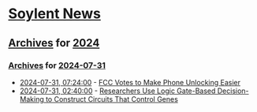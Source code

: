 # [Soylent News](../../../README.md)

## [Archives](../../index.md) for [2024](../index.md)

### [Archives](../../index.md) for [2024-07-31](index.md)

* [2024-07-31, 07:24:00](https://soylentnews.org/article.pl?sid=24/07/30/025225&from=rss) - [FCC Votes to Make Phone Unlocking Easier](https://soylentnews.org/article.pl?sid=24/07/30/025225&from=rss)
* [2024-07-31, 02:40:00](https://soylentnews.org/article.pl?sid=24/07/30/021248&from=rss) - [Researchers Use Logic Gate-Based Decision-Making to Construct Circuits That Control Genes](https://soylentnews.org/article.pl?sid=24/07/30/021248&from=rss)

